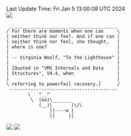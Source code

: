 Last Update Time: 
Fri Jan  5 13:00:08 UTC 2024
<br>![](https://img.shields.io/badge/%E5%A4%A7%E5%AE%B6-%E5%AE%89%E5%AE%89-green)<br>
```
 ________________________________________
/ For there are moments when one can     \
| neither think nor feel. And if one can |
| neither think nor feel, she thought,   |
| where is one?                          |
|                                        |
| -- Virginia Woolf, "To the Lighthouse" |
|                                        |
| [Quoted in "VMS Internals and Data     |
| Structures", V4.4, when                |
|                                        |
\ referring to powerfail recovery.]      /
 ----------------------------------------
        \   ^__^
         \  (oo)\_______
            (__)\       )\/\
                ||----w |
                ||     ||
```
![](https://github-readme-stats.vercel.app/api?username=chenlitw)
![](https://github-readme-stats.vercel.app/api/top-langs/?username=chenlitw)
